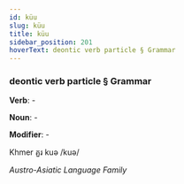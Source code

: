 ```yaml
---
id: küu
slug: küu
title: küu
sidebar_position: 201
hoverText: deontic verb particle § Grammar
---
```


### deontic verb particle § Grammar

**Verb**: -

**Noun**: -

**Modifier**: -

Khmer គួរ kuə /kuə/

*Austro-Asiatic Language Family*